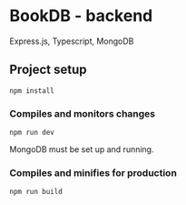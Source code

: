 # BookDB - backend

Express.js, Typescript, MongoDB

## Project setup
```
npm install
```

### Compiles and monitors changes
```
npm run dev
```
MongoDB must be set up and running.

### Compiles and minifies for production
```
npm run build
```
